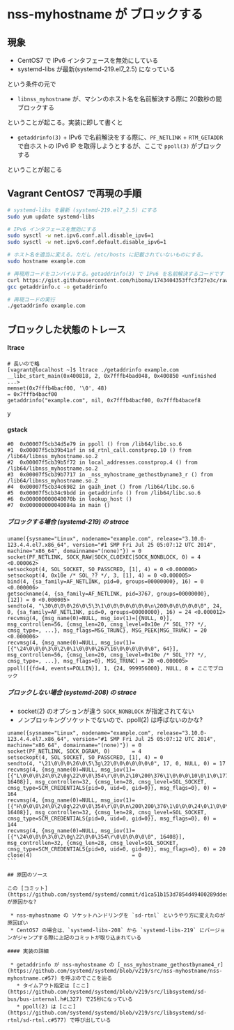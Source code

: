 # nss-myhostname が ブロックする

## 現象

 * CentOS7 で IPv6 インタフェースを無効にしている
 * systemd-libs が最新(systemd-219.el7_2.5) になっている

という条件の元で

 * `libnss_myhostname` が、マシンのホスト名を名前解決する際に 20数秒の間ブロックする

ということが起こる。実装に即して書くと

 * `getaddrinfo(3)` + IPv6 で名前解決をする際に、`PF_NETLINK` + `RTM_GETADDR` で自ホストの IPv6 IP を取得しようとするが、ここで `ppoll(3)` がブロックする

ということが起こる

## Vagrant CentOS7 で再現の手順

```sh
# systemd-libs を最新 (systemd-219.el7_2.5) にする
sudo yum update systemd-libs

# IPv6 インタフェースを無効にする
sudo sysctl -w net.ipv6.conf.all.disable_ipv6=1
sudo sysctl -w net.ipv6.conf.default.disable_ipv6=1

# ホスト名を適当に変える。ただし /etc/hosts に記載されていないものにする。
sudo hostname example.com

# 再現用コードをコンパイルする。getaddrinfo(3) で IPv6 を名前解決するコードです
curl https://gist.githubusercontent.com/hiboma/1743404353ffc3f27e3c/raw/c97f3e846782de24664ab06fcbe4a9cd47368ec8/getaddrinfo.c > getaddrinfo.c
gcc getaddrinfo.c -o getaddrinfo

# 再現コードの実行
./getaddrinfo example.com
```

## ブロックした状態のトレース

#### ltrace

```
# 長いので略
[vagrant@localhost ~]$ ltrace ./getaddrinfo example.com
__libc_start_main(0x400818, 2, 0x7fffb4bad048, 0x400850 <unfinished ...>
memset(0x7fffb4bacf00, '\0', 48)                                                 = 0x7fffb4bacf00
getaddrinfo("example.com", nil, 0x7fffb4bacf00, 0x7fffb4bacef8
```
y
#### gstack

```
#0  0x00007f5cb34d5e79 in ppoll () from /lib64/libc.so.6
#1  0x00007f5cb39b41af in sd_rtnl_call.constprop.10 () from /lib64/libnss_myhostname.so.2
#2  0x00007f5cb39b5f72 in local_addresses.constprop.4 () from /lib64/libnss_myhostname.so.2
#3  0x00007f5cb39b7717 in _nss_myhostname_gethostbyname3_r () from /lib64/libnss_myhostname.so.2
#4  0x00007f5cb34c6982 in gaih_inet () from /lib64/libc.so.6
#5  0x00007f5cb34c9bdd in getaddrinfo () from /lib64/libc.so.6
#6  0x000000000040070b in lookup_host ()
#7  0x000000000040084a in main ()
```

##### ブロックする場合 (systemd-219) の strace

```
uname({sysname="Linux", nodename="example.com", release="3.10.0-123.4.4.el7.x86_64", version="#1 SMP Fri Jul 25 05:07:12 UTC 2014", machine="x86_64", domainname="(none)"}) = 0
socket(PF_NETLINK, SOCK_RAW|SOCK_CLOEXEC|SOCK_NONBLOCK, 0) = 4 <0.000062>
setsockopt(4, SOL_SOCKET, SO_PASSCRED, [1], 4) = 0 <0.000006>
setsockopt(4, 0x10e /* SOL_?? */, 3, [1], 4) = 0 <0.000005>
bind(4, {sa_family=AF_NETLINK, pid=0, groups=00000000}, 16) = 0 <0.000006>
getsockname(4, {sa_family=AF_NETLINK, pid=3767, groups=00000000}, [12]) = 0 <0.000005>
sendto(4, "\30\0\0\0\26\0\5\3\1\0\0\0\0\0\0\0\n\200\0\0\0\0\0\0", 24, 0, {sa_family=AF_NETLINK, pid=0, groups=00000000}, 16) = 24 <0.000012>
recvmsg(4, {msg_name(0)=NULL, msg_iov(1)=[{NULL, 0}], msg_controllen=56, {cmsg_len=20, cmsg_level=0x10e /* SOL_??? */, cmsg_type=, ...}, msg_flags=MSG_TRUNC}, MSG_PEEK|MSG_TRUNC) = 20 <0.000006>
recvmsg(4, {msg_name(0)=NULL, msg_iov(1)=[{"\24\0\0\0\3\0\2\0\1\0\0\0\267\16\0\0\0\0\0\0", 64}], msg_controllen=56, {cmsg_len=20, cmsg_level=0x10e /* SOL_??? */, cmsg_type=, ...}, msg_flags=0}, MSG_TRUNC) = 20 <0.000005>
ppoll([{fd=4, events=POLLIN}], 1, {24, 999956000}, NULL, 8 ★ ここでブロック
```

##### ブロックしない場合 (systemd-208) の strace

 * socket(2) のオプションが違う `SOCK_NONBLOCK` が指定されてない
 * ノンブロッキングソケットでないので、ppoll(2) は呼ばないのかな?

````
uname({sysname="Linux", nodename="example.com", release="3.10.0-123.4.4.el7.x86_64", version="#1 SMP Fri Jul 25 05:07:12 UTC 2014", machine="x86_64", domainname="(none)"}) = 0
socket(PF_NETLINK, SOCK_DGRAM, 0)       = 4
setsockopt(4, SOL_SOCKET, SO_PASSCRED, [1], 4) = 0
sendto(4, "\21\0\0\0\26\0\5\3g\22\0\0\0\0\0\0\0", 17, 0, NULL, 0) = 17
recvmsg(4, {msg_name(0)=NULL, msg_iov(1)=[{"L\0\0\0\24\0\2\0g\22\0\0\354\r\0\0\2\10\200\376\1\0\0\0\10\0\1\0\177\0\0\1"..., 16408}], msg_controllen=32, {cmsg_len=28, cmsg_level=SOL_SOCKET, cmsg_type=SCM_CREDENTIALS{pid=0, uid=0, gid=0}}, msg_flags=0}, 0) = 164
recvmsg(4, {msg_name(0)=NULL, msg_iov(1)=[{"H\0\0\0\24\0\2\0g\22\0\0\354\r\0\0\n\200\200\376\1\0\0\0\24\0\1\0\0\0\0\0"..., 16408}], msg_controllen=32, {cmsg_len=28, cmsg_level=SOL_SOCKET, cmsg_type=SCM_CREDENTIALS{pid=0, uid=0, gid=0}}, msg_flags=0}, 0) = 144
recvmsg(4, {msg_name(0)=NULL, msg_iov(1)=[{"\24\0\0\0\3\0\2\0g\22\0\0\354\r\0\0\0\0\0\0", 16408}], msg_controllen=32, {cmsg_len=28, cmsg_level=SOL_SOCKET, cmsg_type=SCM_CREDENTIALS{pid=0, uid=0, gid=0}}, msg_flags=0}, 0) = 20
close(4)                                = 0
```

## 原因のソース

この [コミット](https://github.com/systemd/systemd/commit/d1ca51b153d7854d49400289ddedc7d493458f71) が原因かな?

 * nss-myhostname の ソケットハンドリングを `sd-rtnl` というやり方に変えたのが原因ぽい
 * CentOS7 の場合は、`systemd-libs-208` から `systemd-libs-219` にバージョンがジャンプする際に上記のコミットが取り込まれている

#### 実装の詳細

 * getaddrinfo が nss-myhostname の [_nss_myhostname_gethostbyname4_r](https://github.com/systemd/systemd/blob/v219/src/nss-myhostname/nss-myhostname.c#57) を呼ぶのでここを辿る
   * タイムアウト指定は [ここ](https://github.com/systemd/systemd/blob/v219/src/libsystemd/sd-bus/bus-internal.h#L327) で25秒になっている
   * ppoll(2) は [ここ](https://github.com/systemd/systemd/blob/v219/src/libsystemd/sd-rtnl/sd-rtnl.c#577) で呼び出している

